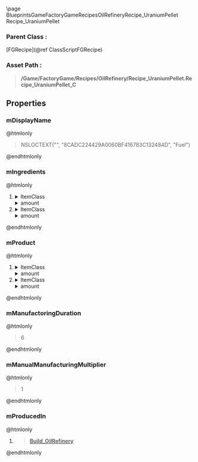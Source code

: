 \page BlueprintsGameFactoryGameRecipesOilRefineryRecipe_UraniumPellet Recipe_UraniumPellet
### Parent Class :
[FGRecipe](@ref ClassScriptFGRecipe)
### Asset Path :
<b><blockquote>/Game/FactoryGame/Recipes/OilRefinery/Recipe_UraniumPellet.Recipe_UraniumPellet_C</blockquote></b>
## Properties

### mDisplayName
@htmlonly
<blockquote>NSLOCTEXT("", "8CADC224429A0060BF416783C132484D", "Fuel")</blockquote>
@endhtmlonly

### mIngredients
@htmlonly
<ol>
<li>
<details>
 <summary>ItemClass</summary>
<b><a href="_blueprints_game_factory_game_resource_raw_resources_ore_uranium_desc__ore_uranium.html"><blockquote>Desc_OreUranium</blockquote></a></b>
</details>
<details>
 <summary>amount</summary>
<blockquote>5</blockquote>
</details>
</li>
<li>
<details>
 <summary>ItemClass</summary>
<b><a href="_blueprints_game_factory_game_resource_parts_sulfuric_acid_desc__sulfuric_acid.html"><blockquote>Desc_SulfuricAcid</blockquote></a></b>
</details>
<details>
 <summary>amount</summary>
<blockquote>8000</blockquote>
</details>
</li>
</ol>
@endhtmlonly

### mProduct
@htmlonly
<ol>
<li>
<details>
 <summary>ItemClass</summary>
<b><a href="_blueprints_game_factory_game_resource_parts_uranium_pellet_desc__uranium_pellet.html"><blockquote>Desc_UraniumPellet</blockquote></a></b>
</details>
<details>
 <summary>amount</summary>
<blockquote>5</blockquote>
</details>
</li>
<li>
<details>
 <summary>ItemClass</summary>
<b><a href="_blueprints_game_factory_game_resource_parts_sulfuric_acid_desc__sulfuric_acid.html"><blockquote>Desc_SulfuricAcid</blockquote></a></b>
</details>
<details>
 <summary>amount</summary>
<blockquote>2000</blockquote>
</details>
</li>
</ol>
@endhtmlonly

### mManufactoringDuration
@htmlonly
<blockquote>6</blockquote>
@endhtmlonly

### mManualManufacturingMultiplier
@htmlonly
<blockquote>1</blockquote>
@endhtmlonly

### mProducedIn
@htmlonly
<ol>
<li>
<b><a href="_blueprints_game_factory_game_buildable_factory_oil_refinery_build__oil_refinery.html"><blockquote>Build_OilRefinery</blockquote></a></b>
</li>
</ol>
@endhtmlonly

